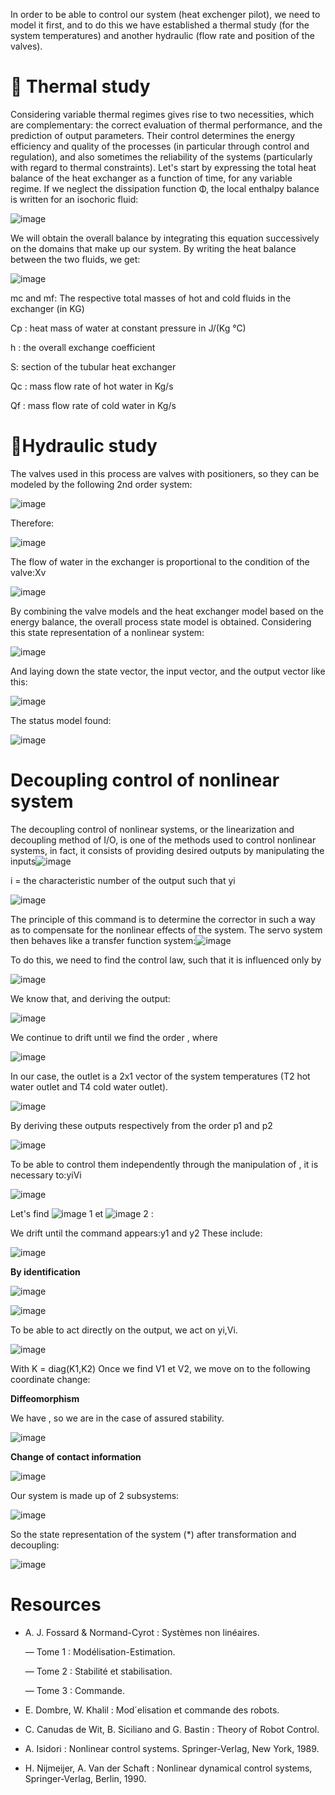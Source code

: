 In order to be able to control our system (heat exchenger pilot), we need to model it first, and to do this we have established a thermal study (for the system temperatures) and another hydraulic (flow rate and position of the valves).

**🔑 Thermal study**
=====
Considering variable thermal regimes gives rise to two necessities, which are complementary: the correct evaluation of thermal performance, and the prediction of output parameters. Their control determines the energy efficiency and quality of the processes (in particular through control and regulation), and also sometimes the reliability of the systems (particularly with regard to thermal constraints). Let's start by expressing the total heat balance of the heat exchanger as a function of time, for any variable regime. If we neglect the dissipation function Φ, the local enthalpy balance is written for an isochoric fluid:

![image](https://github.com/EDDAHBI-OUMAIMA/advanced-command-project/assets/147321335/2be4721a-ca26-4918-8166-231e255e7599)

We will obtain the overall balance by integrating this equation successively on the domains that make up our system.
By writing the heat balance between the two fluids, we get:

![image](https://github.com/EDDAHBI-OUMAIMA/advanced-command-project/assets/147321335/912f050f-2128-4d46-8aa4-b20596b56203)

mc and mf: The respective total masses of hot and cold fluids in the exchanger (in KG)

Cp : heat mass of water at constant pressure in J/(Kg °C)

h : the overall exchange coefficient

S: section of the tubular heat exchanger

Qc : mass flow rate of hot water in Kg/s

Qf : mass flow rate of cold water in Kg/s

**🔑Hydraulic study**
=====

The valves used in this process are valves with positioners, so they can be modeled by the following 2nd order system:

![image](https://github.com/EDDAHBI-OUMAIMA/advanced-command-project/assets/147321335/0f97d9fb-7f04-42d6-bd3a-30089a890ded)

Therefore:

![image](https://github.com/EDDAHBI-OUMAIMA/advanced-command-project/assets/147321335/32c15c4d-705b-4d2b-aa58-0903b1cc5c22)

The flow of water in the exchanger is proportional to the condition of the valve:Xv

![image](https://github.com/EDDAHBI-OUMAIMA/advanced-command-project/assets/147321335/008c2548-fb55-4044-9191-bbcdd8ed281b)

By combining the valve models and the heat exchanger model based on the energy balance, the overall process state model is obtained.
Considering this state representation of a nonlinear system:

![image](https://github.com/EDDAHBI-OUMAIMA/advanced-command-project/assets/147321335/41e64dd4-55c5-4408-be57-d2eee51f7efd)


And laying down the state vector, the input vector, and the output vector like this:

![image](https://github.com/EDDAHBI-OUMAIMA/advanced-command-project/assets/147321335/b8090153-c06c-4487-8ea8-a2f650a03a76)

 The status model found:

 ![image](https://github.com/EDDAHBI-OUMAIMA/advanced-command-project/assets/147321335/d909fc42-cd80-4ed9-a75c-11a8cde51bd2)

 **Decoupling control of nonlinear system**
 ====
 The decoupling control of nonlinear systems, or the linearization and decoupling method of I/O, is one of the methods used to control nonlinear systems, in fact, it consists of providing desired outputs by manipulating the inputs![image](https://github.com/EDDAHBI-OUMAIMA/advanced-command-project/assets/147321335/d85af57a-eebb-4a40-b4fc-2a5ca451dad2)
 
i = the characteristic number of the output such that yi

![image](https://github.com/EDDAHBI-OUMAIMA/advanced-command-project/assets/147321335/aff9a6a4-4c0f-4886-bb5d-fd04246283ce)

The principle of this command is to determine the corrector in such a way as to compensate for the nonlinear effects of the system.
The servo system then behaves like a transfer function system:![image](https://github.com/EDDAHBI-OUMAIMA/advanced-command-project/assets/147321335/2dc2c7eb-39bc-4a17-a5c9-d745511ab0d5)


To do this, we need to find the control law, such that it is influenced only by

![image](https://github.com/EDDAHBI-OUMAIMA/advanced-command-project/assets/147321335/4a87a0d0-2851-4272-a19f-f1cdba3205bb)

We know that, and deriving the output: 

![image](https://github.com/EDDAHBI-OUMAIMA/advanced-command-project/assets/147321335/a44b0b01-5438-410f-be66-811399b1398d)

We continue to drift until we find the order , where 
 
 ![image](https://github.com/EDDAHBI-OUMAIMA/advanced-command-project/assets/147321335/9b936d5c-8f40-43f4-97bd-9bae9ea71cd6)


In our case, the outlet is a 2x1 vector of the system temperatures (T2 hot water outlet and T4 cold water outlet).

![image](https://github.com/EDDAHBI-OUMAIMA/advanced-command-project/assets/147321335/cf0fea14-f12e-45b2-9039-62cf96c057b0)

	
By deriving these outputs respectively from the order p1 and p2

![image](https://github.com/EDDAHBI-OUMAIMA/advanced-command-project/assets/147321335/c1b05235-14b6-4d89-91d2-eacf60e25cbe)


To be able to control them independently through the manipulation of , it is necessary to:yiVi

![image](https://github.com/EDDAHBI-OUMAIMA/advanced-command-project/assets/147321335/ac72f649-93f6-40f5-897a-6fef91eb9a5e)


Let's find ![image](https://github.com/EDDAHBI-OUMAIMA/advanced-command-project/assets/147321335/d7e166cc-cff9-483a-8e83-3da52c72dc45)
 1 et ![image](https://github.com/EDDAHBI-OUMAIMA/advanced-command-project/assets/147321335/ddc69b3c-1c47-4ce3-a01c-b92b4005f432)
 2 :
 
We drift until the command appears:y1 and y2
These include:  

![image](https://github.com/EDDAHBI-OUMAIMA/advanced-command-project/assets/147321335/5ec80c45-ab98-4fe4-9a08-072329656886)


**By identification**

![image](https://github.com/EDDAHBI-OUMAIMA/advanced-command-project/assets/147321335/f37558b7-e4d4-43af-9846-2a805951288c)

![image](https://github.com/EDDAHBI-OUMAIMA/advanced-command-project/assets/147321335/ff7763f0-f9dd-44eb-a9b1-4e2467761286)


To be able to act directly on the output, we act on yi,Vi.

![image](https://github.com/EDDAHBI-OUMAIMA/advanced-command-project/assets/147321335/2f8e39b8-2b07-4a5a-ade7-9398fe946b37)

With K = diag(K1,K2)
Once we find V1 et V2, we move on to the following coordinate change:

**Diffeomorphism**

We have , so we are in the case of assured stability.

![image](https://github.com/EDDAHBI-OUMAIMA/advanced-command-project/assets/147321335/5e7204ad-6f8b-4747-93c5-f23beb4147e5)

**Change of contact information**

![image](https://github.com/EDDAHBI-OUMAIMA/advanced-command-project/assets/147321335/c416ea23-9fc5-4909-8a5c-2a66a3ba20a8)


Our system is made up of 2 subsystems:

![image](https://github.com/EDDAHBI-OUMAIMA/advanced-command-project/assets/147321335/3da18089-9bbe-48b9-8c03-2e7cceeabdff)

So the state representation of the system (*) after transformation and decoupling:

![image](https://github.com/EDDAHBI-OUMAIMA/advanced-command-project/assets/147321335/d3579961-9f6e-496c-b577-4ad0663880f9)

**Resources**
=====
- A. J. Fossard & Normand-Cyrot : Systèmes non linéaires.
  
    — Tome 1 : Modélisation-Estimation.
  
    — Tome 2 : Stabilité et stabilisation.
  
    — Tome 3 : Commande.
- E. Dombre, W. Khalil : Mod´elisation et commande des robots.
- C. Canudas de Wit, B. Siciliano and G. Bastin : Theory of Robot Control.
- A. Isidori : Nonlinear control systems. Springer-Verlag, New York, 1989.
- H. Nijmeijer, A. Van der Schaft : Nonlinear dynamical control systems, Springer-Verlag, Berlin, 1990.




 






